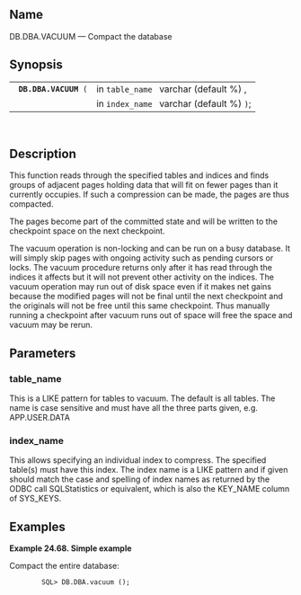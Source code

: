 <div id="fn_vacuum" class="refentry">

<div class="titlepage">

</div>

<div class="refnamediv">

## Name

DB.DBA.VACUUM — Compact the database

</div>

<div class="refsynopsisdiv">

## Synopsis

<div id="fsyn_vacuum" class="funcsynopsis">

|                            |                                           |
|----------------------------|-------------------------------------------|
| ` `**`DB.DBA.VACUUM`**` (` | in `table_name ` varchar (default %) ,    |
|                            | in `index_name ` varchar (default %) `)`; |

<div class="funcprototype-spacer">

 

</div>

</div>

</div>

<div id="desc_vacuum" class="refsect1">

## Description

This function reads through the specified tables and indices and finds
groups of adjacent pages holding data that will fit on fewer pages than
it currently occupies. If such a compression can be made, the pages are
thus compacted.

The pages become part of the committed state and will be written to the
checkpoint space on the next checkpoint.

The vacuum operation is non-locking and can be run on a busy database.
It will simply skip pages with ongoing activity such as pending cursors
or locks. The vacuum procedure returns only after it has read through
the indices it affects but it will not prevent other activity on the
indices. The vacuum operation may run out of disk space even if it makes
net gains because the modified pages will not be final until the next
checkpoint and the originals will not be free until this same
checkpoint. Thus manually running a checkpoint after vacuum runs out of
space will free the space and vacuum may be rerun.

</div>

<div id="params_vacuum" class="refsect1">

## Parameters

<div id="id84056" class="refsect2">

### table_name

This is a LIKE pattern for tables to vacuum. The default is all tables.
The name is case sensitive and must have all the three parts given, e.g.
APP.USER.DATA

</div>

<div id="id84059" class="refsect2">

### index_name

This allows specifying an individual index to compress. The specified
table(s) must have this index. The index name is a LIKE pattern and if
given should match the case and spelling of index names as returned by
the ODBC call SQLStatistics or equivalent, which is also the KEY_NAME
column of SYS_KEYS.

</div>

</div>

<div id="examples_vacuum" class="refsect1">

## Examples

<div id="ex_vacuum" class="example">

**Example 24.68. Simple example**

<div class="example-contents">

Compact the entire database:

``` screen
        SQL> DB.DBA.vacuum ();
      
```

</div>

</div>

  

</div>

</div>
